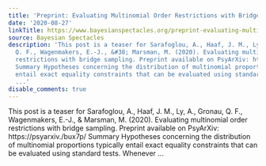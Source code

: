 ```yaml
---
title: 'Preprint: Evaluating Multinomial Order Restrictions with Bridge Sampling'
date: '2020-08-27'
linkTitle: https://www.bayesianspectacles.org/preprint-evaluating-multinomial-order-restrictions-with-bridge-sampling/
source: Bayesian Spectacles
description: 'This post is a teaser for Sarafoglou, A., Haaf, J. M., Ly, A., Gronau,
  Q. F., Wagenmakers, E.-J., &#38; Marsman, M. (2020). Evaluating multinomial order
  restrictions with bridge sampling. Preprint available on PsyArXiv: https://psyarxiv./bux7p/
  Summary Hypotheses concerning the distribution of multinomial proportions typically
  entail exact equality constraints that can be evaluated using standard tests. Whenever
  ...'
disable_comments: true
---
```

This post is a teaser for Sarafoglou, A., Haaf, J. M., Ly, A., Gronau, Q. F., Wagenmakers, E.-J., &#38; Marsman, M. (2020). Evaluating multinomial order restrictions with bridge sampling. Preprint available on PsyArXiv: https://psyarxiv./bux7p/ Summary Hypotheses concerning the distribution of multinomial proportions typically entail exact equality constraints that can be evaluated using standard tests. Whenever ...